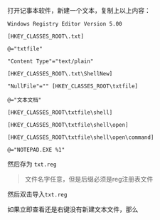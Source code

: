 打开记事本软件，新建一个文本，复制上以上内容：
```
Windows Registry Editor Version 5.00

[HKEY_CLASSES_ROOT\.txt]

@="txtfile"

"Content Type"="text/plain"

[HKEY_CLASSES_ROOT\.txt\ShellNew]

"NullFile"="" [HKEY_CLASSES_ROOT\txtfile]

@="文本文档"

[HKEY_CLASSES_ROOT\txtfile\shell]

[HKEY_CLASSES_ROOT\txtfile\shell\open]

[HKEY_CLASSES_ROOT\txtfile\shell\open\command]

@="NOTEPAD.EXE %1"
```

然后存为 `txt.reg`
> 文件名字任意，但是后缀必须是reg注册表文件

然后双击导入`txt.reg`

如果立即查看还是右键没有新建文本文件，那么